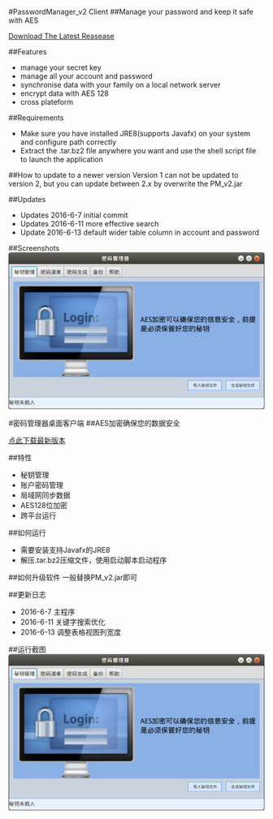 #PasswordManager_v2 Client
##Manage your password and keep it safe with AES

[Download The Latest Reasease](https://github.com/guiji9511/PasswordManager/releases/download/2.0.2/PM_v202.tar.bz2)

##Features
* manage your secret key
* manage all your account and password
* synchronise data with your family on a local network server
* encrypt data with AES 128
* cross plateform

##Requirements
* Make sure you have installed JRE8(supports Javafx) on your system and configure path correctly
* Extract the .tar.bz2 file anywhere you want and use the shell script file to launch the application

##How to update to a newer version
Version 1 can not be updated to version 2, but you can update between 2.x by overwrite the PM_v2.jar

##Updates
* Updates 2016-6-7 initial commit
* Updates 2016-6-11 more effective search
* Update 2016-6-13 default wider table column in account and password

##Screenshots
![](screenshots/01.png)

#密码管理器桌面客户端
##AES加密确保您的数据安全

[点此下载最新版本](https://github.com/guiji9511/PasswordManager/releases/download/2.0.2/PM_v202.tar.bz2)

##特性
* 秘钥管理
* 账户密码管理
* 局域网同步数据
* AES128位加密
* 跨平台运行

##如何运行
* 需要安装支持Javafx的JRE8
* 解压.tar.bz2压缩文件，使用启动脚本启动程序

##如何升级软件
一般替换PM_v2.jar即可

##更新日志
* 2016-6-7 主程序
* 2016-6-11 关键字搜索优化
* 2016-6-13 调整表格视图列宽度

##运行截图
![](screenshots/01.png)